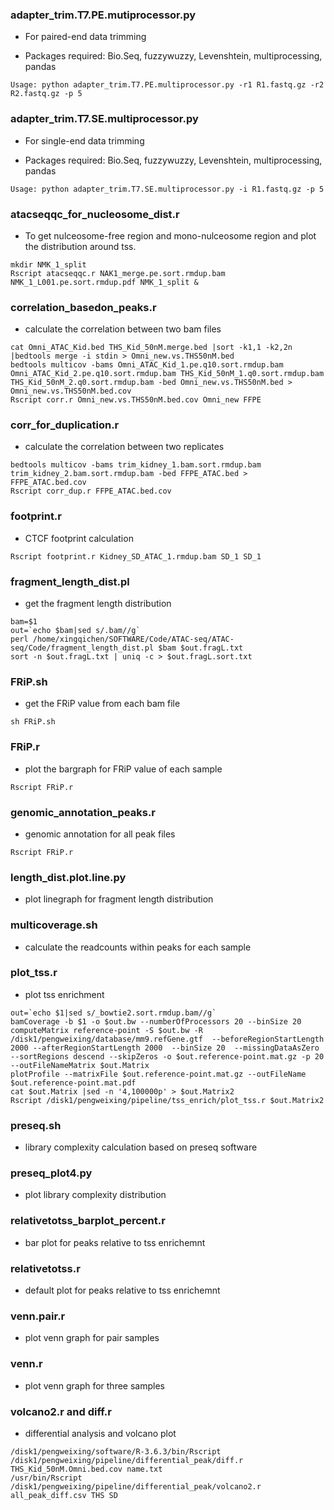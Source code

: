 ### adapter_trim.T7.PE.mutiprocessor.py
- For paired-end data trimming

- Packages required: Bio.Seq, fuzzywuzzy, Levenshtein, multiprocessing, pandas
```shell
Usage: python adapter_trim.T7.PE.multiprocessor.py -r1 R1.fastq.gz -r2 R2.fastq.gz -p 5
```
### adapter_trim.T7.SE.multiprocessor.py
- For single-end data trimming

- Packages required: Bio.Seq, fuzzywuzzy, Levenshtein, multiprocessing, pandas
```shell
Usage: python adapter_trim.T7.SE.multiprocessor.py -i R1.fastq.gz -p 5
```
### atacseqqc_for_nucleosome_dist.r
- To get nulceosome-free region and mono-nulceosome region and plot the distribution around tss.
```shell
mkdir NMK_1_split
Rscript atacseqqc.r NAK1_merge.pe.sort.rmdup.bam NMK_1_L001.pe.sort.rmdup.pdf NMK_1_split &
```
### correlation_basedon_peaks.r
-  calculate the correlation between two bam files
```shell
cat Omni_ATAC_Kid.bed THS_Kid_50nM.merge.bed |sort -k1,1 -k2,2n |bedtools merge -i stdin > Omni_new.vs.THS50nM.bed
bedtools multicov -bams Omni_ATAC_Kid_1.pe.q10.sort.rmdup.bam Omni_ATAC_Kid_2.pe.q10.sort.rmdup.bam THS_Kid_50nM_1.q0.sort.rmdup.bam THS_Kid_50nM_2.q0.sort.rmdup.bam -bed Omni_new.vs.THS50nM.bed > Omni_new.vs.THS50nM.bed.cov
Rscript corr.r Omni_new.vs.THS50nM.bed.cov Omni_new FFPE
```
### corr_for_duplication.r
-  calculate the correlation between two replicates
```shell
bedtools multicov -bams trim_kidney_1.bam.sort.rmdup.bam trim_kidney_2.bam.sort.rmdup.bam -bed FFPE_ATAC.bed > FFPE_ATAC.bed.cov
Rscript corr_dup.r FFPE_ATAC.bed.cov
```
### footprint.r
- CTCF footprint calculation
```shell
Rscript footprint.r Kidney_SD_ATAC_1.rmdup.bam SD_1 SD_1 
```
### fragment_length_dist.pl
- get the fragment length distribution
```shell
bam=$1
out=`echo $bam|sed s/.bam//g`
perl /home/xingqichen/SOFTWARE/Code/ATAC-seq/ATAC-seq/Code/fragment_length_dist.pl $bam $out.fragL.txt
sort -n $out.fragL.txt | uniq -c > $out.fragL.sort.txt
```
### FRiP.sh
- get the FRiP value from each bam file
```shell
sh FRiP.sh
```
### FRiP.r
- plot the bargraph for FRiP value of each sample
```shell
Rscript FRiP.r
```
### genomic_annotation_peaks.r
- genomic annotation for all peak files
```shell
Rscript FRiP.r
```
### length_dist.plot.line.py
- plot linegraph for fragment length distribution 
### multicoverage.sh
- calculate the readcounts within peaks for each sample
### plot_tss.r
- plot tss enrichment 
```shell
out=`echo $1|sed s/_bowtie2.sort.rmdup.bam//g`
bamCoverage -b $1 -o $out.bw --numberOfProcessors 20 --binSize 20
computeMatrix reference-point -S $out.bw -R /disk1/pengweixing/database/mm9.refGene.gtf  --beforeRegionStartLength 2000 --afterRegionStartLength 2000  --binSize 20  --missingDataAsZero --sortRegions descend --skipZeros -o $out.reference-point.mat.gz -p 20 --outFileNameMatrix $out.Matrix
plotProfile --matrixFile $out.reference-point.mat.gz --outFileName $out.reference-point.mat.pdf
cat $out.Matrix |sed -n '4,100000p' > $out.Matrix2
Rscript /disk1/pengweixing/pipeline/tss_enrich/plot_tss.r $out.Matrix2
```
### preseq.sh
- library complexity calculation based on preseq software
### preseq_plot4.py
- plot library complexity distribution
### relativetotss_barplot_percent.r
- bar plot for peaks relative to tss enrichemnt
### relativetotss.r
- default plot for peaks relative to tss enrichemnt
### venn.pair.r
- plot venn graph for pair samples
### venn.r
- plot venn graph for three samples

### volcano2.r and diff.r
- differential analysis and volcano plot
```shell
/disk1/pengweixing/software/R-3.6.3/bin/Rscript /disk1/pengweixing/pipeline/differential_peak/diff.r THS_Kid_50nM.Omni.bed.cov name.txt
/usr/bin/Rscript /disk1/pengweixing/pipeline/differential_peak/volcano2.r all_peak_diff.csv THS SD
```